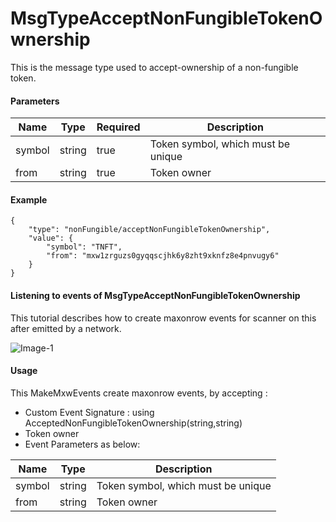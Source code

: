 # MsgTypeAcceptNonFungibleTokenOwnership

This is the message type used to accept-ownership of a non-fungible token.


#### Parameters
| Name | Type | Required | Description                 |
| ---- | ---- | -------- | --------------------------- |
| symbol | string | true   | Token symbol, which must be unique| | 
| from | string | true   | Token owner| | 


#### Example

```
{
    "type": "nonFungible/acceptNonFungibleTokenOwnership",
    "value": {
        "symbol": "TNFT",
        "from": "mxw1zrguzs0gyqqscjhk6y8zht9xknfz8e4pnvugy6"
    }
}
```

#### Listening to events of MsgTypeAcceptNonFungibleTokenOwnership
This tutorial describes how to create maxonrow events for scanner on this after emitted by a network.

![Image-1](/en/latest/pic_module/MsgTypeAcceptNonFungibleTokenOwnership.png)  


#### Usage
This MakeMxwEvents create maxonrow events, by accepting :

* Custom Event Signature : using AcceptedNonFungibleTokenOwnership(string,string)
* Token owner
* Event Parameters as below: 

| Name | Type | Description                 |
| ---- | ---- | --------------------------- |
| symbol | string | Token symbol, which must be unique| | 
| from | string | Token owner| | 


